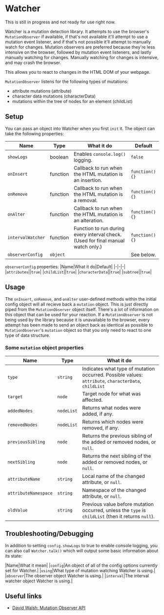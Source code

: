# Watcher

This is still in progress and not ready for use right now.

Watcher is a mutation detection library. It attempts to use the browser's `MutationObserver` if available, if that's not available it'll attempt to use a mutation event listener, and if that's not possible it'll attempt to manually watch for changes. Mutation observers are preferred because they're less intensive on the browser, followed by mutation event listeners, and lastly manually watching for changes. Manually watching for changes is intensive, and may crash the browser.

This allows you to react to changes in the HTML DOM of your webpage.

`MutationObserver` listens for the following types of mutations:

* attribute mutations (attribute)
* character data mutations (characterData)
* mutations within the tree of nodes for an element (childList)

## Setup

You can pass an object into Watcher when you first `init` it. The object can take the following properties:

|Name|Type|What it do|Default|
|-|-|-|-|
|`showLogs`|boolean|Enables `console.log()` logging.|`false`|
|`onInsert`|function|Callback to run when the HTML mutation is an insertion.|`function(){}`|
|`onRemove`|function|Callback to run when the HTML mutation is a removal.|`function(){}`|
|`onAlter`|function|Callback to run when the HTML mutation is an alteration.|`function(){}`|
|`intervalWatcher`|function|Function to run during every interval check. (Used for final manual watch only.)|`function(){}`|
|`observerConfig`|`object`||See below.|

`observerConfig` properties:
|Name|What it do|Default|
|-|-|-|
|`attributes`||`true`|
|`childList`||`true`|
|`characterData`||`true`|
|`subtree`||`true`|

## Usage

The `onInsert`, `onRemove`, and `onAlter` user-defined methods within the initial config object will all recieve back a `mutation` object. This is just directly piped from the `MutationObserver` object itself. There's a lot of information on this object that can be used for your reaction. If a `MutationObserver` is not being used by the library because it is unavailable to the browser, every attempt has been made to send an object back as identical as possible to `MutationObserver`'s `mutation` object so that you only need to react to one type of data structure.

### Some `mutation` object properties

|Name|Type|What it do|
|-|-|-|
|`type`|`string`|Indicates what type of mutation occurred. Possible values: `attribute`, `characterData`, `childList`|
|`target`|`node`|Target node for what was affected.|
|`addedNodes`|`nodeList`|Returns what nodes were added, if any.|
|`removedNodes`|`nodeList`|Returns which nodes were removed, if any.|
|`previousSibling`|`node`|Returns the previous sibling of the added or removed nodes, or `null`.|
|`nextSibling`|`node`|Returns the next sibling of the added or removed nodes, or `null`.|
|`attributeName`|`string`|Local name of the changed attribute, or `null`.|
|`attributeNamespace`|`string`|Namespace of the changed attribute, or `null`.|
|`oldValue`|`string`|Previous value before mutation occurred, unless the `type` is `childList` (then it returns `null`).|

## Troubleshooting/Debugging

In addition to setting `config.showLogs` to true to enable console logging, you can also call `Watcher.talk()` which will output some basic information about its state:

|Name|What it mean|
|`config`|An object of all of the config options currently set for Watcher.|
|`using`|What type of mutation watching Watcher is using.|
|`observer`|The observer object Watcher is using.|
|`interval`|The interval watcher object Watcher is using.|

## Useful links

* [David Walsh: Mutation Observer API](https://davidwalsh.name/mutationobserver-api)

